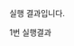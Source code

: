 실행 결과입니다.

1번 실행결과
<img scr="https://github.com/whdgurWld/PP1_Hello/blob/master/Screenshots/image.png?raw=true" width="400"/>

